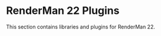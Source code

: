 RenderMan 22 Plugins
====================

This section contains libraries and plugins for RenderMan 22. 
